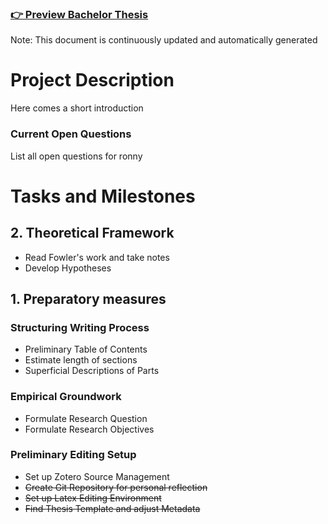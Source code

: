 ### [👉 Preview Bachelor Thesis](thesis.pdf)
Note: This document is continuously updated and automatically generated

# Project Description
Here comes a short introduction

### Current Open Questions
List all open questions for ronny


# Tasks and Milestones

## 2. Theoretical Framework
- Read Fowler's work and take notes
- Develop Hypotheses

## 1. Preparatory measures
### Structuring Writing Process
- Preliminary Table of Contents
- Estimate length of sections
- Superficial Descriptions of Parts

### Empirical Groundwork
- Formulate Research Question
- Formulate Research Objectives

### Preliminary Editing Setup
- Set up Zotero Source Management
- ~~Create Git Repository for personal reflection~~
- ~~Set up Latex Editing Environment~~
- ~~Find Thesis Template and adjust Metadata~~
